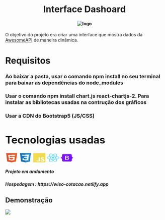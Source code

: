 <h1 align="center">Interface Dashoard</h1>

<h4 align="center">
  <img src="https://github.com/Lipessousa/Interface_Dashboard/blob/main/Interface_Dashboard/images/Wiso.gif" alt="logo" height="120"/>
</h4>

<p>
  O objetivo do projeto era criar uma interface que mostra dados da <a href="https://docs.awesomeapi.com.br/api-de-moedas">AwesomeAPI</a> de maneira dinâmica.
</p>

<h1>Requisitos</h1>
<h3>Ao baixar a pasta, usar o comando npm install no seu terminal para baixar as dependências do node_modules<h3/>
<h3>Usar o comando npm  install chart.js react-chartjs-2. Para instalar as bibliotecas usadas na contrução dos gráficos</h3>
<h3>Usar a CDN do Bootstrap5 (JS/CSS)<h3/>

<div style="display:inline_block">
  <h1>Tecnologias usadas</h1>
  <img align="center" alt="HTML" height="30" width="40" src="https://raw.githubusercontent.com/devicons/devicon/master/icons/html5/html5-original.svg"/>
  <img align="center" alt="CSS"  height="30" width="40" src="https://raw.githubusercontent.com/devicons/devicon/master/icons/css3/css3-original.svg"/>
  <img align="center" alt="JavaScript" height="30" width="40" src="https://raw.githubusercontent.com/devicons/devicon/master/icons/javascript/javascript-plain.svg"/>
  <img align="center" alt="React" height="30" width="40" src="https://raw.githubusercontent.com/devicons/devicon/master/icons/react/react-original.svg"/>
  <img align="center" alt="React" height="30" width="40" src="https://raw.githubusercontent.com/devicons/devicon/master/icons/bootstrap/bootstrap-original.svg"/>
</div>


<h5>Projeto em andamento </h5>
<h5>Hospedagem : https://wiso-cotacao.netlify.app</h5>

<h2>Demonstração</h2>
<img src="https://github.com/Lipessousa/Interface_Dashboard/blob/main/Interface_Dashboard/images/dashboard_print.PNG" />
